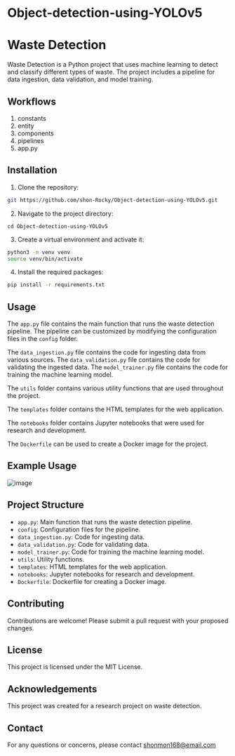 # Object-detection-using-YOLOv5

Waste Detection
==============

Waste Detection is a Python project that uses machine learning to detect and classify different types of waste. The project includes a pipeline for data ingestion, data validation, and model training.

## Workflows

1) constants
2) entity
3) components
4) pipelines
5) app.py

Installation
------------

1. Clone the repository:

```bash
git https://github.com/shon-Rocky/Object-detection-using-YOLOv5.git
```

2. Navigate to the project directory:

```
cd Object-detection-using-YOLOv5
```

3. Create a virtual environment and activate it:

```bash
python3 -m venv venv
source venv/bin/activate
```

4. Install the required packages:

```bash
pip install -r requirements.txt
```

Usage
-----

The `app.py` file contains the main function that runs the waste detection pipeline. The pipeline can be customized by modifying the configuration files in the `config` folder.

The `data_ingestion.py` file contains the code for ingesting data from various sources. The `data_validation.py` file contains the code for validating the ingested data. The `model_trainer.py` file contains the code for training the machine learning model.

The `utils` folder contains various utility functions that are used throughout the project.

The `templates` folder contains the HTML templates for the web application.

The `notebooks` folder contains Jupyter notebooks that were used for research and development.

The `Dockerfile` can be used to create a Docker image for the project.

Example Usage
-----------------

![image](https://github.com/shon-Rocky/Object-detection-using-YOLOv5/assets/140310009/1a5d085c-a428-4fb5-9cd7-53e49bc568ce)


Project Structure
-----------------

- `app.py`: Main function that runs the waste detection pipeline.
- `config`: Configuration files for the pipeline.
- `data_ingestion.py`: Code for ingesting data.
- `data_validation.py`: Code for validating data.
- `model_trainer.py`: Code for training the machine learning model.
- `utils`: Utility functions.
- `templates`: HTML templates for the web application.
- `notebooks`: Jupyter notebooks for research and development.
- `Dockerfile`: Dockerfile for creating a Docker image.

Contributing
------------

Contributions are welcome! Please submit a pull request with your proposed changes.

License
-------

This project is licensed under the MIT License.

Acknowledgements
---------------

This project was created for a research project on waste detection.

Contact
-------

For any questions or concerns, please contact <shonmon168@email.com>
